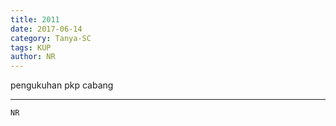 ```yaml
---
title: 2011
date: 2017-06-14
category: Tanya-SC
tags: KUP
author: NR
---
```


pengukuhan pkp cabang

---



`NR`
